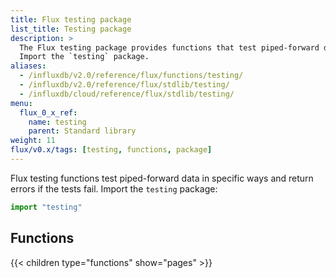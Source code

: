 ```yaml
---
title: Flux testing package
list_title: Testing package
description: >
  The Flux testing package provides functions that test piped-forward data in specific ways.
  Import the `testing` package.
aliases:
  - /influxdb/v2.0/reference/flux/functions/testing/
  - /influxdb/v2.0/reference/flux/stdlib/testing/
  - /influxdb/cloud/reference/flux/stdlib/testing/
menu:
  flux_0_x_ref:
    name: testing
    parent: Standard library
weight: 11
flux/v0.x/tags: [testing, functions, package]
---
```


Flux testing functions test piped-forward data in specific ways and return errors if the tests fail.
Import the `testing` package:

```js
import "testing"
```

## Functions
{{< children type="functions" show="pages" >}}
